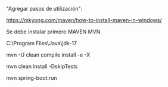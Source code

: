 "Agregar pasos de utilización":

https://mkyong.com/maven/how-to-install-maven-in-windows/

Se debe instalar primero MAVEN MVN.

C:\Program Files\Java\jdk-17

mvn -U clean compile install -e -X

mvn clean install -DskipTests

mvn spring-boot:run

